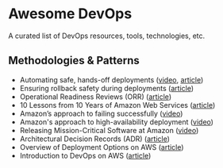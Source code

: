 # Awesome DevOps

A curated list of DevOps resources, tools, technologies, etc.

## Methodologies & Patterns
- Automating safe, hands-off deployments ([video](https://youtu.be/ngnMj1zbMPY), [article](https://aws.amazon.com/builders-library/automating-safe-hands-off-deployments/))
- Ensuring rollback safety during deployments ([article](https://aws.amazon.com/builders-library/ensuring-rollback-safety-during-deployments/))
- Operational Readiness Reviews (ORR) ([article](https://docs.aws.amazon.com/wellarchitected/latest/operational-readiness-reviews/wa-operational-readiness-reviews.html))
- 10 Lessons from 10 Years of Amazon Web Services ([article](https://www.allthingsdistributed.com/2016/03/10-lessons-from-10-years-of-aws.html))
- Amazon’s approach to failing successfully ([video](https://youtu.be/yQiRli2ZPxU))
- Amazon's approach to high-availability deployment ([video](https://youtu.be/bCgD2bX1LI4))
- Releasing Mission-Critical Software at Amazon ([video](https://youtu.be/I61KKO1rAQ8))
- Architectural Decision Records (ADR) ([article](https://docs.aws.amazon.com/prescriptive-guidance/latest/architectural-decision-records/welcome.html))
- Overview of Deployment Options on AWS ([article](https://docs.aws.amazon.com/whitepapers/latest/overview-deployment-options/welcome.html))
- Introduction to DevOps on AWS ([article](https://docs.aws.amazon.com/whitepapers/latest/introduction-devops-aws/welcome.html))
